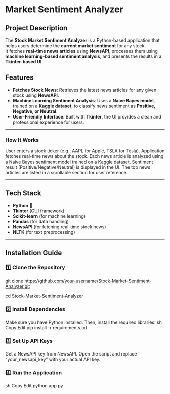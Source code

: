 # Market Sentiment Analyzer  

## Project Description  
The **Stock Market Sentiment Analyzer** is a Python-based application that helps users determine the **current market sentiment** for any stock.  
It fetches **real-time news articles** using **NewsAPI**, processes them using **machine learning-based sentiment analysis**, and presents the results in a **Tkinter-based UI**.  

## Features  
- **Fetches Stock News**: Retrieves the latest news articles for any given stock using **NewsAPI**.  
- **Machine Learning Sentiment Analysis**: Uses a **Naive Bayes model**, trained on a **Kaggle dataset**, to classify news sentiment as **Positive, Negative, or Neutral**.  
- **User-Friendly Interface**: Built with **Tkinter**, the UI provides a clean and professional experience for users.  

---

### How It Works
User enters a stock ticker (e.g., AAPL for Apple, TSLA for Tesla).
Application fetches real-time news about the stock.
Each news article is analyzed using a Naive Bayes sentiment model trained on a Kaggle dataset.
Sentiment result (Positive/Negative/Neutral) is displayed in the UI.
The top news articles are listed in a scrollable section for user reference.

---

##  Tech Stack  
- **Python** 🐍  
- **Tkinter** (GUI framework)  
- **Scikit-learn** (for machine learning)  
- **Pandas** (for data handling)  
- **NewsAPI** (for fetching real-time stock news)  
- **NLTK** (for text preprocessing)  

---

## Installation Guide  

### **1️⃣ Clone the Repository**  

git clone https://github.com/your-username/Stock-Market-Sentiment-Analyzer.git

cd Stock-Market-Sentiment-Analyzer

### **2️⃣ Install Dependencies**
Make sure you have Python installed. Then, install the required libraries:
sh
Copy
Edit
pip install -r requirements.txt

### **3️⃣ Set Up API Keys**
Get a NewsAPI key from NewsAPI.
Open the script and replace "your_newsapi_key" with your actual API key.

### **4️⃣ Run the Application**
sh
Copy
Edit
python app.py

